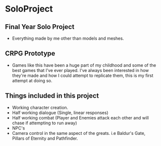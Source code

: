 # SoloProject
 
## Final Year Solo Project
- Everything made by me other than models and meshes.


## CRPG Prototype
- Games like this have been a huge part of my childhood and some of the best games that I've ever played. I've always been interested in how they're made and how I could attempt to replicate them, this is my first attempt at doing so.

## Things included in this project
- Working character creation.
- Half working dialogue (Single, linear responses)
- Half working combat (Player and Enemies attack each other and will chase if attempting to run away)
- NPC's
- Camera control in the same aspect of the greats. i.e Baldur's Gate, Pillars of Eternity and Pathfinder.
